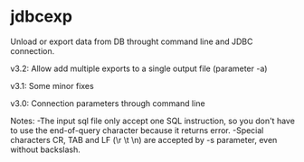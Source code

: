 # jdbcexp
Unload or export data from DB throught command line and JDBC connection.

v3.2: Allow add multiple exports to a single output file (parameter -a)

v3.1: Some minor fixes

v3.0: Connection parameters through command line

Notes:
-The input sql file only accept one SQL instruction, so you don't have to use the end-of-query character because it returns error.
-Special characters CR, TAB and LF (\r \t \n) are accepted by -s parameter, even without backslash.
